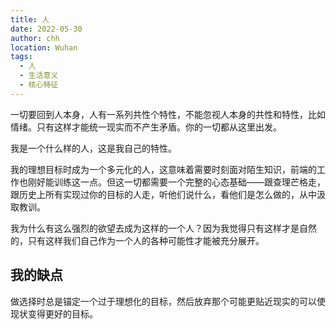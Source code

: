 ```yaml
---
title: 人
date: 2022-05-30
author: chh
location: Wuhan
tags:
  - 人
  - 生活意义
  - 核心特征
---
```


一切要回到人本身，人有一系列共性个特性，不能忽视人本身的共性和特性，比如情绪。只有这样才能统一现实而不产生矛盾。你的一切都从这里出发。

我是一个什么样的人，这是我自己的特性。

我的理想目标时成为一个多元化的人，这意味着需要时刻面对陌生知识，前端的工作也刚好能训练这一点。但这一切都需要一个完整的心态基础——跟查理芒格走，跟历史上所有实现过你的目标的人走，听他们说什么，看他们是怎么做的，从中汲取教训。

我为什么有这么强烈的欲望去成为这样的一个人？因为我觉得只有这样才是自然的，只有这样我们自己作为一个人的各种可能性才能被充分展开。

## 我的缺点

做选择时总是锚定一个过于理想化的目标，然后放弃那个可能更贴近现实的可以使现状变得更好的目标。
